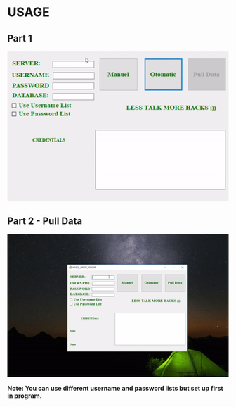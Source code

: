 # USAGE

## Part 1

![](usage.gif)

## Part 2 - Pull Data

![](pull-data.gif)

<b>Note: You can use different username and password lists but set up first in program.<b>